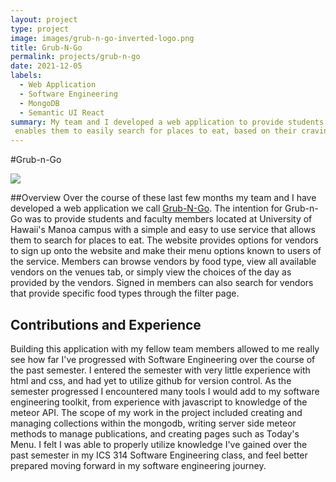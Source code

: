 ```yaml
---
layout: project
type: project
image: images/grub-n-go-inverted-logo.png
title: Grub-N-Go
permalink: projects/grub-n-go
date: 2021-12-05
labels:
  - Web Application
  - Software Engineering
  - MongoDB
  - Semantic UI React
summary: My team and I developed a web application to provide students and faculty at UH Manoa with a service that
 enables them to easily search for places to eat, based on their cravings or what is available.
---
```


#Grub-n-Go

<img class="ui medium right floated rounded image" src="https://grub-n-go.github.io/image/landingpage.PNG">

##Overview
Over the course of these last few months my team and I have developed a web application we call [Grub-N-Go](https://grub-n-go.github.io/).
The intention for Grub-n-Go was to provide students and faculty members located at University of Hawaii's Manoa campus
with a simple and easy to use service that allows them to search for places to eat. The website provides options for
vendors to sign up onto the website and make their menu options known to users of the service. Members can browse
vendors by food type, view all available vendors on the venues tab, or simply view the choices of the day as
provided by the vendors. Signed in members can also search for vendors that provide specific food types through the
filter page.

## Contributions and Experience
Building this application with my fellow team members allowed to me really see how far I've progressed with Software
Engineering over the course of the past semester. I entered the semester with very little experience with html and css,
and had yet to utilize github for version control. As the semester progressed I encountered many tools I would add to
my software engineering toolkit, from experience with javascript to knowledge of the meteor API. The scope of my work in
the project included creating and managing collections within the mongodb, writing server side meteor methods to manage
 publications, and creating pages such as Today's Menu. I felt I was able to properly utilize knowledge I've gained over
 the past semester in my ICS 314 Software Engineering class, and feel better prepared moving forward in my software
 engineering journey.